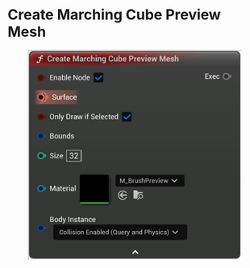 # Create Marching Cube Preview Mesh

<figure><img src="Create_Marching_Cube_Preview_Mesh.png"></figure>